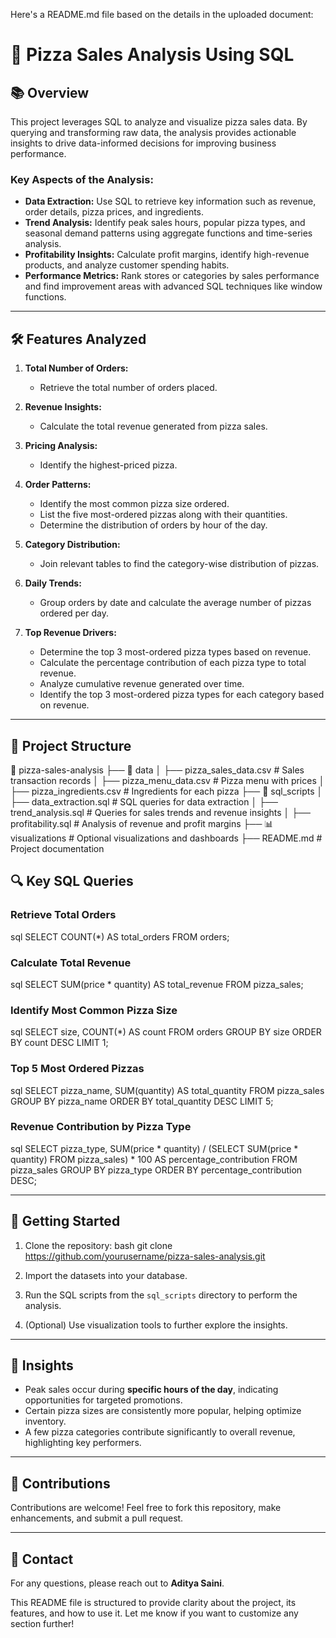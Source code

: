 Here's a README.md file based on the details in the uploaded document:


# 🍕 Pizza Sales Analysis Using SQL

## 📚 Overview
This project leverages SQL to analyze and visualize pizza sales data. By querying and transforming raw data, the analysis provides actionable insights to drive data-informed decisions for improving business performance.

### Key Aspects of the Analysis:
- **Data Extraction:** Use SQL to retrieve key information such as revenue, order details, pizza prices, and ingredients.
- **Trend Analysis:** Identify peak sales hours, popular pizza types, and seasonal demand patterns using aggregate functions and time-series analysis.
- **Profitability Insights:** Calculate profit margins, identify high-revenue products, and analyze customer spending habits.
- **Performance Metrics:** Rank stores or categories by sales performance and find improvement areas with advanced SQL techniques like window functions.

---

## 🛠️ Features Analyzed
1. **Total Number of Orders:**
   - Retrieve the total number of orders placed.
   
2. **Revenue Insights:**
   - Calculate the total revenue generated from pizza sales.

3. **Pricing Analysis:**
   - Identify the highest-priced pizza.

4. **Order Patterns:**
   - Identify the most common pizza size ordered.
   - List the five most-ordered pizzas along with their quantities.
   - Determine the distribution of orders by hour of the day.

5. **Category Distribution:**
   - Join relevant tables to find the category-wise distribution of pizzas.

6. **Daily Trends:**
   - Group orders by date and calculate the average number of pizzas ordered per day.

7. **Top Revenue Drivers:**
   - Determine the top 3 most-ordered pizza types based on revenue.
   - Calculate the percentage contribution of each pizza type to total revenue.
   - Analyze cumulative revenue generated over time.
   - Identify the top 3 most-ordered pizza types for each category based on revenue.

---

## 📁 Project Structure

📂 pizza-sales-analysis
├── 📁 data
│   ├── pizza_sales_data.csv     # Sales transaction records
│   ├── pizza_menu_data.csv      # Pizza menu with prices
│   ├── pizza_ingredients.csv    # Ingredients for each pizza
├── 📁 sql_scripts
│   ├── data_extraction.sql      # SQL queries for data extraction
│   ├── trend_analysis.sql       # Queries for sales trends and revenue insights
│   ├── profitability.sql        # Analysis of revenue and profit margins
├── 📊 visualizations            # Optional visualizations and dashboards
├── README.md                    # Project documentation
  



## 🔍 Key SQL Queries
### Retrieve Total Orders
  sql
SELECT COUNT(*) AS total_orders
FROM orders;


### Calculate Total Revenue
  sql
SELECT SUM(price * quantity) AS total_revenue
FROM pizza_sales;
  

### Identify Most Common Pizza Size
  sql
SELECT size, COUNT(*) AS count
FROM orders
GROUP BY size
ORDER BY count DESC
LIMIT 1;
  

### Top 5 Most Ordered Pizzas
  sql
SELECT pizza_name, SUM(quantity) AS total_quantity
FROM pizza_sales
GROUP BY pizza_name
ORDER BY total_quantity DESC
LIMIT 5;
  

### Revenue Contribution by Pizza Type
  sql
SELECT pizza_type, 
       SUM(price * quantity) / (SELECT SUM(price * quantity) FROM pizza_sales) * 100 AS percentage_contribution
FROM pizza_sales
GROUP BY pizza_type
ORDER BY percentage_contribution DESC;
  

---

## 🚀 Getting Started
1. Clone the repository:
     bash
   git clone https://github.com/yourusername/pizza-sales-analysis.git
     
2. Import the datasets into your database.
3. Run the SQL scripts from the `sql_scripts` directory to perform the analysis.
4. (Optional) Use visualization tools to further explore the insights.

---

## 📝 Insights
- Peak sales occur during **specific hours of the day**, indicating opportunities for targeted promotions.
- Certain pizza sizes are consistently more popular, helping optimize inventory.
- A few pizza categories contribute significantly to overall revenue, highlighting key performers.

---

## 🤝 Contributions
Contributions are welcome! Feel free to fork this repository, make enhancements, and submit a pull request.

---

## 📧 Contact
For any questions, please reach out to **Aditya Saini**.
  

This README file is structured to provide clarity about the project, its features, and how to use it. Let me know if you want to customize any section further!
